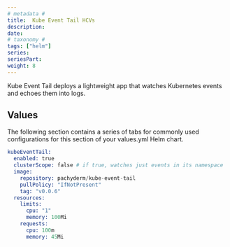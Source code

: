 ```yaml
---
# metadata # 
title:  Kube Event Tail HCVs
description: 
date: 
# taxonomy #
tags: ["helm"]
series:
seriesPart:
weight: 8
--- 
```


Kube Event Tail deploys a lightweight app that watches Kubernetes events and echoes them into logs. 

## Values

The following section contains a series of tabs for commonly used configurations for this section of your values.yml Helm chart. 

```s
kubeEventTail:
  enabled: true
  clusterScope: false # if true, watches just events in its namespace 
  image:
    repository: pachyderm/kube-event-tail
    pullPolicy: "IfNotPresent"
    tag: "v0.0.6"
  resources:
    limits:
      cpu: "1"
      memory: 100Mi
    requests:
      cpu: 100m
      memory: 45Mi
```